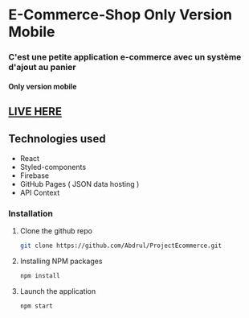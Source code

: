 # E-Commerce-Shop Only Version Mobile


### C'est une petite application e-commerce avec un système d'ajout au panier
#### Only version mobile

## [LIVE HERE](https://hilarious-dodol-cf85ee.netlify.app/)

## Technologies used 
 - React
 - Styled-components
 - Firebase
 - GitHub Pages ( JSON data hosting )
 - API Context

### Installation

1. Clone the github repo
   ```sh
   git clone https://github.com/Abdrul/ProjectEcommerce.git
   ```
2. Installing NPM packages
   ```sh
   npm install
   ```
3. Launch the application
   ```sh
   npm start
   ```
